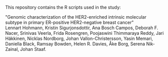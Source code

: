 This repository contains the R scripts used in the study:

"Genomic characterization of the HER2-enriched intrinsic molecular subtype in primary ER-positive HER2-negative breast cancer" \
Lennart Hohmann, Kristin Sigurjonsdottir, Ana Bosch Campos, Deborah F. Nacer, Srinivas Veerla, Frida Rosengren, Poojaswini Thimmaraya Reddy, Jari Häkkinen, Nicklas Nordborg, Johan Vallon-Christersson, Yasin Memari, Daniella Black, Ramsay Bowden, Helen R. Davies, Åke Borg, Serena Nik-Zainal, Johan Staaf.
